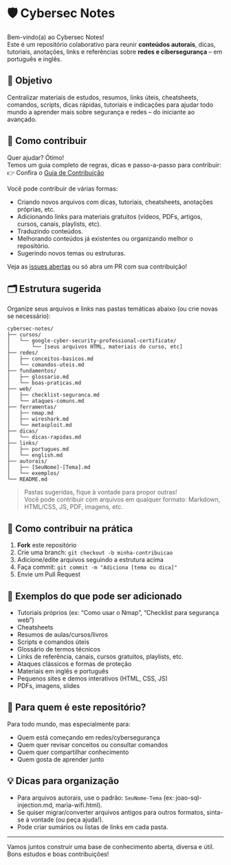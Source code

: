 # 🛡️ Cybersec Notes

Bem-vindo(a) ao Cybersec Notes!  
Este é um repositório colaborativo para reunir **conteúdos autorais**, dicas, tutoriais, anotações, links e referências sobre **redes e cibersegurança** – em português e inglês.

## 🎯 Objetivo

Centralizar materiais de estudos, resumos, links úteis, cheatsheets, comandos, scripts, dicas rápidas, tutoriais e indicações para ajudar todo mundo a aprender mais sobre segurança e redes – do iniciante ao avançado.

## 🚀 Como contribuir

Quer ajudar? Ótimo!  
Temos um guia completo de regras, dicas e passo-a-passo para contribuir:  
👉 Confira o [Guia de Contribuição](./CONTRIBUTING.md)

Você pode contribuir de várias formas:

- Criando novos arquivos com dicas, tutoriais, cheatsheets, anotações próprias, etc.
- Adicionando links para materiais gratuitos (vídeos, PDFs, artigos, cursos, canais, playlists, etc).
- Traduzindo conteúdos.
- Melhorando conteúdos já existentes ou organizando melhor o repositório.
- Sugerindo novos temas ou estruturas.

Veja as [issues abertas](https://github.com/fnetgit/cybersec-notes/issues) ou só abra um PR com sua contribuição!

## 🗂️ Estrutura sugerida

Organize seus arquivos e links nas pastas temáticas abaixo (ou crie novas se necessário):

```
cybersec-notes/
├── cursos/
│   └── google-cyber-security-professional-certificate/
│       └── [seus arquivos HTML, materiais do curso, etc]
├── redes/
│   ├── conceitos-basicos.md
│   └── comandos-uteis.md
├── fundamentos/
│   ├── glossario.md
│   └── boas-praticas.md
├── web/
│   ├── checklist-seguranca.md
│   └── ataques-comuns.md
├── ferramentas/
│   ├── nmap.md
│   ├── wireshark.md
│   └── metasploit.md
├── dicas/
│   └── dicas-rapidas.md
├── links/
│   ├── portugues.md
│   └── english.md
├── autorais/
│   ├── [SeuNome]-[Tema].md
│   └── exemplos/
└── README.md
```

> Pastas sugeridas, fique à vontade para propor outras!  
> Você pode contribuir com arquivos em qualquer formato: Markdown, HTML/CSS, JS, PDF, imagens, etc.

## 📄 Como contribuir na prática

1. **Fork** este repositório
2. Crie uma branch: `git checkout -b minha-contribuicao`
3. Adicione/edite arquivos seguindo a estrutura acima
4. Faça commit: `git commit -m "Adiciona [tema ou dica]"`
5. Envie um Pull Request

## 📝 Exemplos do que pode ser adicionado

- Tutoriais próprios (ex: “Como usar o Nmap”, “Checklist para segurança web”)
- Cheatsheets
- Resumos de aulas/cursos/livros
- Scripts e comandos úteis
- Glossário de termos técnicos
- Links de referência, canais, cursos gratuitos, playlists, etc.
- Ataques clássicos e formas de proteção
- Materiais em inglês e português
- Pequenos sites e demos interativos (HTML, CSS, JS)
- PDFs, imagens, slides

## 🤝 Para quem é este repositório?

Para todo mundo, mas especialmente para:

- Quem está começando em redes/cybersegurança
- Quem quer revisar conceitos ou consultar comandos
- Quem quer compartilhar conhecimento
- Quem gosta de aprender junto

## 💡 Dicas para organização

- Para arquivos autorais, use o padrão: `SeuNome-Tema` (ex: joao-sql-injection.md, maria-wifi.html).
- Se quiser migrar/converter arquivos antigos para outros formatos, sinta-se à vontade (ou peça ajuda!).
- Pode criar sumários ou listas de links em cada pasta.

---

Vamos juntos construir uma base de conhecimento aberta, diversa e útil.  
Bons estudos e boas contribuições!
